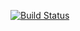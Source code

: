 [![Build Status](https://travis-ci.org/etsardou/ogm_path_planning.svg?branch=master)](https://travis-ci.org/etsardou/ogm_path_planning)
